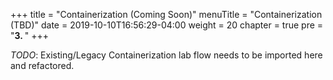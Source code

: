+++
title = "Containerization (Coming Soon)"
menuTitle = "Containerization (TBD)"
date = 2019-10-10T16:56:29-04:00
weight = 20
chapter = true
pre = "<b>3. </b>"
+++

_TODO_: Existing/Legacy Containerization lab flow needs to be imported here and refactored.